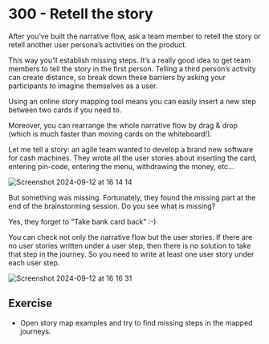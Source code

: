# 300 - Retell the story

After youʼve built the narrative flow, ask a team member to retell the story or retell another user personaʼs activities on the product.

This way youʼll establish missing steps. Itʼs a really good idea to get team members to tell the story in the first person. Telling a third personʼs activity can create distance, so break down these barriers by asking your participants to imagine themselves as a user. 

Using an online story mapping tool means you can easily insert a new step between two cards if you need to. 

Moreover, you can rearrange the whole narrative flow by drag & drop (which is much faster than moving cards on the whiteboard!).

Let me tell a story: an agile team wanted to develop a brand new software for cash machines. They wrote all the user stories about inserting the card, entering pin-code, entering the menu, withdrawing the money, etc...

![Screenshot 2024-09-12 at 16 14 14](https://github.com/user-attachments/assets/f1580538-d07d-46d8-8c15-51ed912a266b)

But something was missing. Fortunately, they found the missing part at the end of the brainstorming session. Do you see what is missing?

Yes, they forget to “Take bank card back” :-)

You can check not only the narrative flow but the user stories. If there are no user stories written under a user step, then there is no solution to take that step in the journey. So you need to write at least one user story under each user step.

![Screenshot 2024-09-12 at 16 16 31](https://github.com/user-attachments/assets/5d114cc6-95f0-4a88-bbe9-e72e52ad8a15)

## Exercise

- Open story map examples and try to find missing steps in the mapped journeys.
